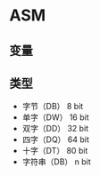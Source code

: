 # ASM

## 变量

## 类型

* 字节（DB）   8 bit
* 单字（DW）  16 bit
* 双字（DD）  32 bit
* 四字（DQ）  64 bit
* 十字（DT）  80 bit
* 字符串（DB） n bit
